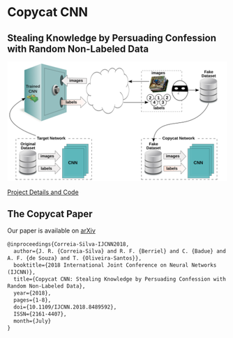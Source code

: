 # Copycat CNN

## Stealing Knowledge by Persuading Confession with Random Non-Labeled Data

![Copycat](copycat.svg)

[Project Details and Code](Copycat_CNN.md)

## The Copycat Paper
Our paper is available on [arXiv](https://arxiv.org/abs/1806.05476)

    @inproceedings{Correia-Silva-IJCNN2018,
      author={J. R. {Correia-Silva} and R. F. {Berriel} and C. {Badue} and A. F. {de Souza} and T. {Oliveira-Santos}},
      booktitle={2018 International Joint Conference on Neural Networks (IJCNN)},
      title={Copycat CNN: Stealing Knowledge by Persuading Confession with Random Non-Labeled Data},
      year={2018},
      pages={1-8},
      doi={10.1109/IJCNN.2018.8489592},
      ISSN={2161-4407},
      month={July}
    }

